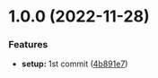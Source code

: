 # 1.0.0 (2022-11-28)


### Features

* **setup:** 1st commit ([4b891e7](https://github.com/denvermullets/00_REACT_TEMPLATE/commit/4b891e7c6254feeaf0188f6478f1751342c18499))
